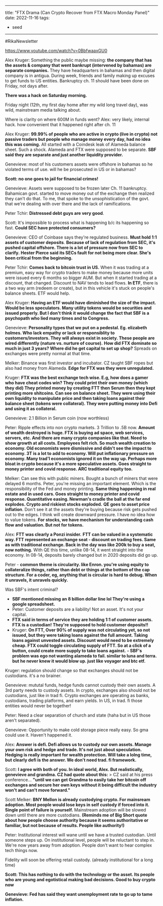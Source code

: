 
---
title: "FTX Drama (Can Crypto Recover from FTX Macro Monday Panel)"
date: 2022-11-16
tags:
- seed
---
#RikaNewsletter 

https://www.youtube.com/watch?v=0BbfwaaxGU0

Alex Kruger: Something the public maybe missing: **the company that has the assets & company that went bankrupt (intervened by bahamas) are separate companies.** They have headquarters in bahamas and then digital company is in antigua. During week, friends and family making up excuses to get funds to US entities. Bankruptcy ch. 11 should have been done on Friday, not days after. 

**There was a hack on Saturday morning.** 

Friday night (12th, my first day home after my wild long travel day), was wild, mainstream media talking about. 

Where is clarity on where 600M in funds went? Alex: very likely, internal hack. how convenient that it happened right after ch. 11

Alex Kruger: **99.99% of people who are active in crypto (live in crypto) not passive traders but people who manage money every day, had no idea this was coming.**
All started with a Coindesk leak of Alameda balance sheet. Such a shock. 
Alameda and FTX were supposed to be separate. **SBF said they are separate and just another liquidity provider.** 

Genevieve: most of his customers assets were offshore in bahamas so he violated terms of use. will he be prosecuted in US or in bahamas? 

**Scott: no one goes to jail for financial crimes!** 

Genevieve: Assets were supposed to be frozen later Ch. 11 bankruptcy. Bahamican govt. started to move money out of the exchange then realized they can't do that. To me, that spoke to the unsophistication of the govt. that we're dealing with over there and the lack of ramifications. 

Peter Tchir: **Distressed debt guys are very good**. 

Scott: It's impossible to process what is happening b/c its happening so fast. 
**Could SEC have protected consumers?** 

Genevieve: CEO of Coinbase says they're regulated business. **Must hold 1:1 assets of customer deposits**. **Because of lack of regulation from SEC, it's pushed capital offshore. 
There is a lot of pressure now from SEC to clarify.** **Hester Pierce said its SECs fault for not being more clear. She's been critical from the beginning.** 

Peter Tchir: **Comes back to bitcoin trust in US.** When it was trading at a premium, easy way for crypto traders to make money because more units were issued every 6 months so bigger AUM. But when it started trading at a discount, that changed. Discount to NAV tends to lead flows. **In ETF**, there is a two way arm (redeem or create), but in this vehicle it's stuck on people's balance sheets. ETF would help. 

Alex Kruger: **Having an ETF would have diminished the size of the impact. Would be less speculators. Many utility tokens would be securities and issued properly. But I don't think it would change the fact that SBF is a psychopath who lied many times and to Congress.** 

Genevieve: **Personality types that we put on a pedestal. Eg. elizabeth holmes. Who lack empathy or lack or responsiblity to customers/investors. They will always exist in society. These people are wired differently (nature vs. nurture of course).** 
**How did FTX dominate so much in just 3 years? Where did he get capital to set up shop?** Spreads on exchanges were pretty normal at that time.  

Melker: Binance was first investor and incubator. CZ taught SBF ropes but also had money from Alameda. **Edge for FTX was they were unregulated.** 

Kruger: **FTX was the best exchange tech wise. E.g, how does a gamer who have cheat codes win? They could print their own money (which they did) They printed money by creating FTT then Serum then they kept printing more shitcoins. Can see on balance sheet. They were using their own liquidity to manipulate price and then taking loans against their balance sheet (tokens were collateral). They were putting money into Defi and using it as collateral.** 

Genevieve: 2.1 Billion in Serum coin (now worthless)

Peter: Ripple effects into non crypto markets. 3 Trillion to .5B now. **Amount of wealth destroyed is huge. FTX is buying ad space, web services, servers, etc. And there are many crypto companies like that. Need to show growth at all costs. Employees felt rich. So much wealth creation to economy. Old economists were dismissive and didn't see the impact to economy. 3T is a lot to add to economy. Will put inflationary pressure on economy. Many trad'l economists ignored it on the way up. Perhaps more bloat in crypto because it's a more speculative assets. Goes straight to money printer and covid response. 
ARC traditional equity too.**

Melker: Can see this with public miners. Bought a bunch of miners that were delayed 6 months. Peter, you're missing an important element. Which is the responsibility of the Fed and money printing. **Same thing happening in real estate and in used cars. Goes straight to money printer and covid response. Quantitative easing. **Newman's cradle** the ball at the far end explodes. Crypto and riskiest stocks exploded.** **QE goes to asset price inflation**. Don't see it at the assets they're buying because risk gets pushed out to the edges. I think will create downward pressure. I have no idea how to value tokens. **For stocks, we have mechanism for understanding cash flow and valuation. But not for tokens.** 

Alex: **FTT was clearly a Ponzi insider.** **FTT can be valued in a systematic way. FTT represented an exchange seat - discount on trading fees. Same as with traditional exchange. Back in the day was like 200k to buy a seat, now nothing.** 
With QE this time, unlike 08-14, it went straight into the economy. In 08-14, deposits barely changed but in 2020 deposits did go up. 

Peter - **common theme is circularity. like Enron. you're using equity to collateralize things, rather than debt or things at the bottom of the cap structure. For a coder, eg, anything that is circular is hard to debug. When it unravels, it unravels quickly.** 



Was SBF's intent criminal? 
- **SBF mentioned missing an 8 billion dollar line lol They're using a google spreadsheet.** 
- Peter: Customer deposits are a liability! Not an asset. It's not your capital. 
- **FTX said in terms of service they are holding 1:1 of customer assets. FTX is a custodian! They're supposed to hold customer deposits!!**
- Kruger: **On FTT, Over 90% of supply was not circulating yet, so not issued, but they were taking loans against the full amount. Taking loans against unvested assets. Discount would need to be extremely cheap.  FTX could toggle circulating supply of FTT. So at a click of a button, could create more supply to take loans against.** 
**- SBF's problem was ego not wanting alameda to fail. similar to luna and terra. but he never knew it would blow up. just like voyager and btc etf.** 

Kruger: regulation should change so that exchanges should not be custodians. it's a no brainer. 

Genevieve: mututal funds, hedge funds cannot custody their own assets. A 3rd party needs to custody assets. In crypto, exchanges also should not be custodians, just like in trad fi. Crypto exchanges are operating as banks, custodians, trading platforms, and earn yields. In US, in trad. fi those entities would never be together!

Peter: Need a clear separation of church and state (haha but in US those aren't separated). 

Genevieve: Opportunity to make cold storage piece really easy. So gma could use it. Haven't happened it. 

Alex: **Answer is defi. Defi allows us to custody our own assets. Manage your own risk and hedge and trade. It's not just about speculation. Hedging is really important for wealth protection. Will take a lolng time, but clearly defi is the answer. We don't need trad. fi framework.** 

Scott: **I agree with both of you. In ideal world, Alex. But realistically, genevieve and grandma. CZ had quote about this:** 
	> CZ said at his press conference... **"until we can get Grandma to easily take her bitcoin off exchanges and secure her own keys without it being difficult the industry won't and can't move forward."**
	
Scott Melker: **BNY Mellon is already custodying crypto. For mainsream adoption. Most people would lose keys in self custody if forced into it. Single point of failure is yourself.** Mainstream adoption will be slowed down until there are more custodians. 
**(Reminds me of Big Short quote about how people choose authority because it seems authoritative or familiar, but not because of results. People like authority!)**

Peter: Institutional interest will wane until we have a trusted custodian. Until someone steps up. On institutional level, people will be reluctant to step in. We're now years away from adoption. People don't want to hear complex tech things now. 

Fidelity will soon be offering retail custody. (already institutional for a long time)

**Scott: This has nothing to do with the technology or the asset. Its people who are young and egotistical making bad decisions. Good to buy crypto now** 

**Genevieve: Fed has said they want unemployment rate to go up to tame inflation.** 



